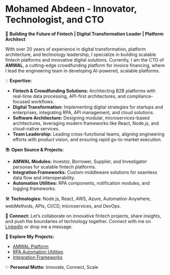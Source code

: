 # Mohamed Abdeen - Innovator, Technologist, and CTO

🚀 **Building the Future of Fintech | Digital Transformation Leader | Platform Architect**

With over 20 years of experience in digital transformation, platform architecture, and technology leadership, I specialize in building scalable fintech platforms and innovative digital solutions. Currently, I am the CTO of **AMWAL**, a cutting-edge crowdfunding platform for invoice financing, where I lead the engineering team in developing AI-powered, scalable platforms.

💡 **Expertise:**
- **Fintech & Crowdfunding Solutions:** Architecting B2B platforms with real-time data processing, API-first architectures, and compliance-focused workflows.
- **Digital Transformation:** Implementing digital strategies for startups and enterprises, integrating RPA, API management, and cloud solutions.
- **Software Architecture:** Designing modular, microservices-based architectures, leveraging modern frameworks like React, Node.js, and cloud-native services.
- **Team Leadership:** Leading cross-functional teams, aligning engineering efforts with product vision, and ensuring rapid go-to-market execution.

📚 **Open Source & Projects:**
- **AMWAL Modules:** Investor, Borrower, Supplier, and Investigator personas for scalable fintech platforms.
- **Integration Frameworks:** Custom middleware solutions for seamless data flow and interoperability.
- **Automation Utilities:** RPA components, notification modules, and logging frameworks.

🛠️ **Technologies:** Node.js, React, AWS, Azure, Automation Anywhere, webMethods, APIs, CI/CD, microservices, and DevOps.

💬 **Connect:**
Let’s collaborate on innovative fintech projects, share insights, and push the boundaries of technology together. Connect with me on [LinkedIn](https://www.linkedin.com/in/mohamed-abdeen/) or drop me a message.

🔗 **Explore My Projects:**
- [AMWAL Platform](https://github.com/mohamed-abdeen/amwal)
- [RPA Automation Utilities](https://github.com/mohamed-abdeen/rpa-utilities)
- [Integration Frameworks](https://github.com/mohamed-abdeen/integration-frameworks)

✨ **Personal Motto:** Innovate, Connect, Scale
